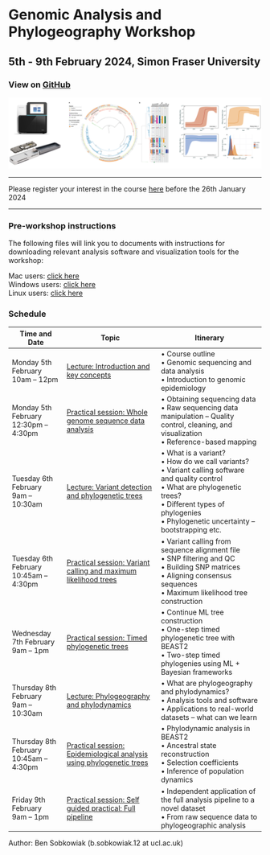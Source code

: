 # Genomic Analysis and Phylogeography Workshop

## 5th - 9th February 2024, Simon Fraser University

### View on [GitHub](https://github.com/bensobkowiak/GenomicsCourse/)

![Title Image](Sequence_trees.png)


---


Please register your interest in the course [here](https://form.jotform.com/240141804355347) before the 26th January 2024


---

### Pre-workshop instructions

The following files will link you to documents with instructions for downloading relevant analysis software and visualization tools for the workshop:

Mac users: [click here](Pre-Workshop_instructions/Mac_instructions.md)<br>
Windows users: [click here](Pre-Workshop_instructions/Windows_instructions.md)<br>
Linux users: [click here](Pre-Workshop_instructions/Linux_instructions.md)<br>

### Schedule

| Time and Date                  | Topic                                           | Itinerary                                                 |
|--------------------------------|-------------------------------------------------|-----------------------------------------------------------|
| Monday 5th February <br> 10am – 12pm | [Lecture: Introduction and key concepts](Lectures/Introduction.md) | • Course outline<br>• Genomic sequencing and data analysis<br>• Introduction to genomic epidemiology |
| Monday 5th February <br> 12:30pm – 4:30pm | [Practical session: Whole genome sequence data analysis](Practicals/WGS_Analysis.md) | • Obtaining sequencing data<br>• Raw sequencing data manipulation – Quality control, cleaning, and visualization<br>• Reference-based mapping |
| Tuesday 6th February <br> 9am – 10:30am | [Lecture: Variant detection and phylogenetic trees](Lectures/VariantCalling.md) | • What is a variant?<br>• How do we call variants?<br>• Variant calling software and quality control<br>• What are phylogenetic trees?<br>• Different types of phylogenies<br>• Phylogenetic uncertainty – bootstrapping etc. |
| Tuesday 6th February <br> 10:45am – 4:30pm | [Practical session: Variant calling and maximum likelihood trees](Practicals/VariantCalling_MLtrees.md) | • Variant calling from sequence alignment file<br>• SNP filtering and QC<br>• Building SNP matrices<br>• Aligning consensus sequences<br>• Maximum likelihood tree construction |
| Wednesday 7th February <br> 9am – 1pm | [Practical session: Timed phylogenetic trees](Practicals/Phylogenetics.md) | • Continue ML tree construction<br>• One-step timed phylogenetic tree with BEAST2<br>• Two-step timed phylogenies using ML + Bayesian frameworks |
| Thursday 8th February <br> 9am – 10:30am | [Lecture: Phylogeography and phylodynamics](Lectures/Phylogeography_Phylodynamics.md) | • What are phylogeography and phylodynamics?<br>• Analysis tools and software<br>• Applications to real-world datasets – what can we learn |
| Thursday 8th February <br> 10:45am – 4:30pm | [Practical session: Epidemiological analysis using phylogenetic trees](Practicals/Phylodynamics.md) | • Phylodynamic analysis in BEAST2<br>• Ancestral state reconstruction<br>• Selection coefficients<br>• Inference of population dynamics |
| Friday 9th February <br> 9am – 1pm  | [Practical session: Self guided practical: Full pipeline](Practicals/Full_pipeline_test.md) | • Independent application of the full analysis pipeline to a novel dataset<br>• From raw sequence data to phylogeographic analysis |


Author: Ben Sobkowiak (b.sobkowiak.12 at ucl.ac.uk)

